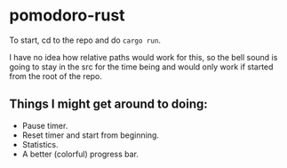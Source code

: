 # pomodoro-rust
To start, cd to the repo and do `cargo run`.

I have no idea how relative paths would work for this, so the bell sound is going to stay in the src for the time being and would only work if started from the root of the repo.

## Things I might get around to doing:
- Pause timer.
- Reset timer and start from beginning.
- Statistics.
- A better (colorful) progress bar.
